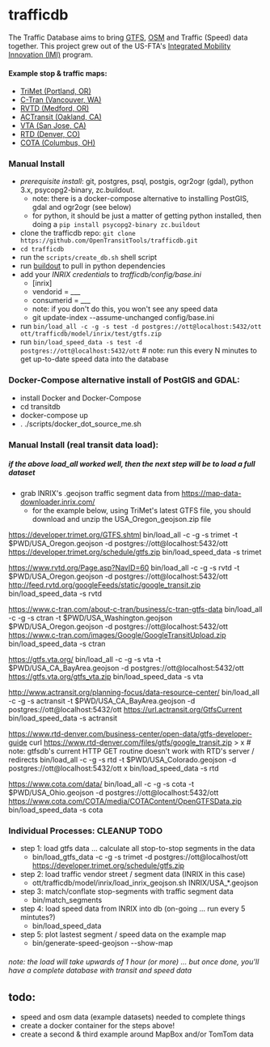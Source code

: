 trafficdb
====
The Traffic Database aims to bring [GTFS](http://gtfs.org/reference/static), [OSM](https://www.openstreetmap.org/) and Traffic (Speed) data together. This project grew out of the US-FTA's 
[Integrated Mobility Innovation (IMI)](https://trimet.org/imi/about.htm) program. 


#### Example stop & traffic maps: 
- [TriMet (Portland, OR)](https://opentransittools.github.io/trafficdb?segments=trimet.geojson#11.0/45.51357/-122.66579/0/20)
- [C-Tran (Vancouver, WA)](https://opentransittools.github.io/trafficdb?segments=ctran.geojson#11.0/45.582/-122.426/0/20)
- [RVTD (Medford, OR)](https://opentransittools.github.io/trafficdb?segments=rvtd.geojson#11.0/42.3121/-122.821/0/20)
- [ACTransit (Oakland, CA)](https://opentransittools.github.io/trafficdb?segments=actransit.geojson#11.0/37.6722/-122.0564/0/20)
- [VTA (San Jose, CA)](https://opentransittools.github.io/trafficdb?segments=vta.geojson#11.0/37.256/-121.8944/0/20)
- [RTD (Denver, CO)](https://opentransittools.github.io/trafficdb?segments=rtd.geojson#11.0/39.7036/-104.8601/0/20)
- [COTA (Columbus, OH)](https://opentransittools.github.io/trafficdb?segments=cota.geojson#11.0/39.9639/-82.9424/0/20)

### Manual Install 
- _prerequisite install_: git, postgres, psql, postgis, ogr2ogr (gdal), python 3.x, psycopg2-binary, zc.buildout.
  - note: there is a docker-compose alternative to installing PostGIS, gdal and ogr2ogr (see below)
  - for python, it should be just a matter of getting python installed, then doing a `pip install psycopg2-binary zc.buildout`
- clone the trafficdb repo: 
`git clone https://github.com/OpenTransitTools/trafficdb.git`
- `cd trafficdb`
- run the `scripts/create_db.sh` shell script
- run [buildout](https://pypi.org/project/zc.buildout/) to pull in python dependencies
- add your _INRIX credentials_ to *trafficdb/config/base.ini*
   - [inrix] 
    - vendorid = ___ 
    - consumerid = ___
    - note: if you don't do this, you won't see any speed data 
    - git update-index --assume-unchanged config/base.ini 
- run `bin/load_all -c -g -s test -d postgres://ott@localhost:5432/ott ott/trafficdb/model/inrix/test/gtfs.zip`
- run `bin/load_speed_data -s test -d postgres://ott@localhost:5432/ott`  # note: run this every N minutes to get up-to-date speed data into the database  

### Docker-Compose alternative install of PostGIS and GDAL:
- install Docker and Docker-Compose 
- cd transitdb
- docker-compose up
- . ./scripts/docker_dot_source_me.sh


### Manual Install (real transit data load):
##### if the above load_all worked well, then the next step will be to load a full dataset
 - grab INRIX's .geojson traffic segment data from https://map-data-downloader.inrix.com/
   - for the example below, using TriMet's latest GTFS file, you should download and unzip the USA_Oregon_geojson.zip file 

https://developer.trimet.org/GTFS.shtml
bin/load_all -c -g -s trimet -t $PWD/USA_Oregon.geojson -d postgres://ott@localhost:5432/ott https://developer.trimet.org/schedule/gtfs.zip
bin/load_speed_data -s trimet

https://www.rvtd.org/Page.asp?NavID=60
bin/load_all -c -g -s rvtd -t $PWD/USA_Oregon.geojson -d postgres://ott@localhost:5432/ott http://feed.rvtd.org/googleFeeds/static/google_transit.zip
bin/load_speed_data -s rvtd

https://www.c-tran.com/about-c-tran/business/c-tran-gtfs-data
bin/load_all -c -g -s ctran -t $PWD/USA_Washington.geojson $PWD/USA_Oregon.geojson -d postgres://ott@localhost:5432/ott https://www.c-tran.com/images/Google/GoogleTransitUpload.zip
bin/load_speed_data -s ctran

https://gtfs.vta.org/
bin/load_all -c -g -s vta -t $PWD/USA_CA_BayArea.geojson -d postgres://ott@localhost:5432/ott https://gtfs.vta.org/gtfs_vta.zip
bin/load_speed_data -s vta

http://www.actransit.org/planning-focus/data-resource-center/
bin/load_all -c -g -s actransit -t $PWD/USA_CA_BayArea.geojson -d postgres://ott@localhost:5432/ott https://url.actransit.org/GtfsCurrent
bin/load_speed_data -s actransit

https://www.rtd-denver.com/business-center/open-data/gtfs-developer-guide
curl https://www.rtd-denver.com/files/gtfs/google_transit.zip > x  # note: gtfsdb's current HTTP GET routine doesn't work with RTD's server / redirects 
bin/load_all -c -g -s rtd -t $PWD/USA_Colorado.geojson -d postgres://ott@localhost:5432/ott x
bin/load_speed_data -s rtd

https://www.cota.com/data/
bin/load_all -c -g -s cota -t $PWD/USA_Ohio.geojson -d postgres://ott@localhost:5432/ott https://www.cota.com/COTA/media/COTAContent/OpenGTFSData.zip
bin/load_speed_data -s cota


### Individual Processes: CLEANUP TODO
 - step 1: load gtfs data ... calculate all stop-to-stop segments in the data 
   - bin/load_gtfs_data -c -g -s trimet -d postgres://ott@localhost/ott https://developer.trimet.org/schedule/gtfs.zip
 - step 2: load traffic vendor street / segment data (INRIX in this case)
   - ott/trafficdb/model/inrix/load_inrix_geojson.sh INRIX/USA_*.geojson
 - step 3: match/conflate stop-segments with traffic segment data
   - bin/match_segments
 - step 4: load speed data from INRIX into db (on-going ... run every 5 mintutes?)
   - bin/load_speed_data
 - step 5: plot lastest segment / speed data on the example map
   - bin/generate-speed-geojson --show-map

######  note: the load will take upwards of 1 hour (or more) ... but once done, you'll have a complete database with transit and speed data
 
## todo:
 - speed and osm data (example datasets) needed to complete things
 - create a docker container for the steps above!
 - create a second & third example around MapBox and/or TomTom data 
